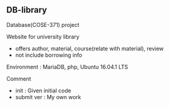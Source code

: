 ## DB-library

Database(COSE-371) project

Website for university library
- offers author, material, course(relate with material), review
- not include borrowing info

Environment : MariaDB, php, Ubuntu 16.04.1 LTS

Comment
- init : Given initial code
- submit ver : My own work
